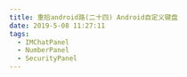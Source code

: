 ```yaml
---
title: 重拾android路(二十四) Android自定义键盘
date: 2019-5-08 11:27:11
tags:
  - IMChatPanel
  - NumberPanel
  - SecurityPanel
---
```

